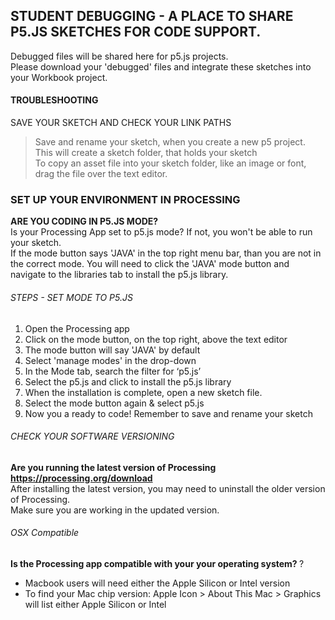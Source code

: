 ## STUDENT DEBUGGING - A PLACE TO SHARE P5.JS SKETCHES FOR CODE SUPPORT.
Debugged files will be shared here for p5.js projects.<br>
Please download your 'debugged' files and integrate these sketches into your Workbook project. <br>

#### TROUBLESHOOTING

SAVE YOUR SKETCH AND CHECK YOUR LINK PATHS
> Save and rename your sketch, when you create a new p5 project. <br>
> This will create a sketch folder, that holds your sketch <br>
> To copy an asset file into your sketch folder, like an image or font, drag the file over the text editor. <br>

### SET UP YOUR ENVIRONMENT IN PROCESSING

<strong> ARE YOU CODING IN P5.JS MODE? </strong> <br>
Is your Processing App set to p5.js mode? If not, you won't be able to run your sketch. <br>
If the mode button says 'JAVA' in the top right menu bar, than you are not in the correct mode. You will need to click the 'JAVA' mode button and navigate to the libraries tab to install the p5.js library. <br>

###### STEPS - SET MODE TO P5.JS <br>
1. Open the Processing app  <br>
2. Click on the mode button, on the top right, above the text editor <br>
3. The mode button will say  'JAVA' by default <br>
4. Select 'manage modes' in the drop-down <br>
5. In the Mode tab,  search the filter for ‘p5.js’ <br>
6. Select the p5.js and click to install the p5.js library <br>
7. When the installation is complete, open a new sketch file. <br>
8. Select the mode button again & select p5.js <br>
9. Now you a ready to code! Remember to save and rename your sketch <br>

###### CHECK YOUR SOFTWARE VERSIONING 
<strong> Are you running the latest version of Processing <https://processing.org/download> </strong> <br>
After installing the latest version, you may need to uninstall the older version of Processing. <br>
Make sure you are working in the updated version. <br>

###### OSX Compatible 
<b> Is the Processing app compatible with your your operating system? </b>?<br>
* Macbook users will need either the Apple Silicon or Intel version <br>
* To find your Mac chip version: Apple Icon > About This Mac > Graphics will list either Apple Silicon or Intel <br>




